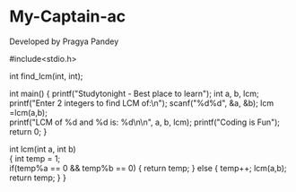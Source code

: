 # My-Captain-ac
Developed by Pragya Pandey

#include<stdio.h>

int find_lcm(int, int);   

int main()
{
    printf("Studytonight - Best place to learn");
    int a, b, lcm;
    printf("Enter 2 integers to find LCM of:\n");
    scanf("%d%d", &a, &b);
    lcm =lcm(a,b);    
    printf("LCM of %d and %d is: %d\n\n", a, b, lcm);
    printf("Coding is Fun");
    return 0;
}

int lcm(int a, int b)  
{
    int temp = 1;    
    if(temp%a == 0 && temp%b == 0)
    {
        return temp;
    }
    else
    {
        temp++;
        lcm(a,b);
        return temp;
    }
}
